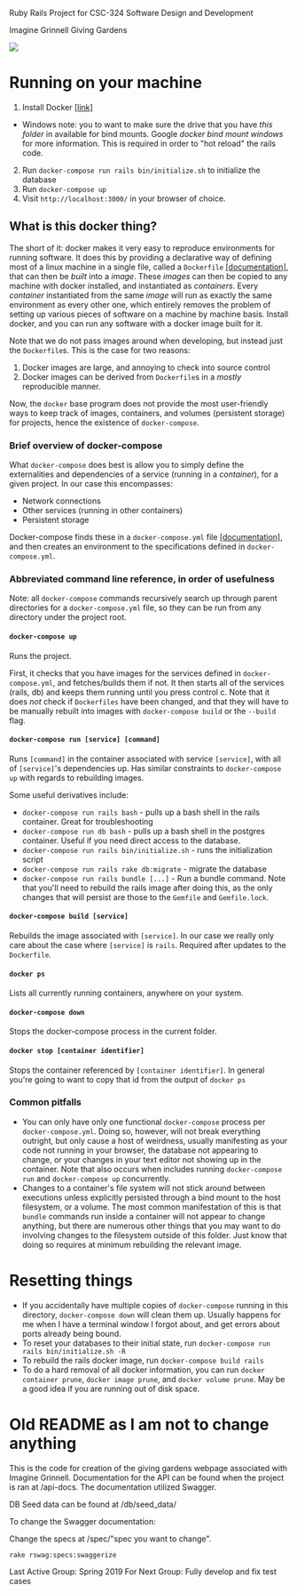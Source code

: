 Ruby Rails Project for CSC-324 Software Design and Development

Imagine Grinnell Giving Gardens

![](https://github.com/CSC322-Grinnell/imagine-grinnell/workflows/.github/workflows/unit-test-workflow.yml/badge.svg)

# Running on your machine
1. Install Docker [[link]](https://docs.docker.com/install/)
  - Windows note: you to want to make sure the drive that you have *this folder* in available for bind mounts. Google *docker bind mount windows* for more information. This is required in order to "hot reload" the rails code.
2. Run `docker-compose run rails bin/initialize.sh` to initialize the database
3. Run `docker-compose up`
4. Visit `http://localhost:3000/` in your browser of choice.

## What is this docker thing?
The short of it: docker makes it very easy to reproduce environments for running software.
It does this by providing a declarative way of defining most of a linux machine in a single file, called a `Dockerfile` [[documentation]](https://docs.docker.com/engine/reference/builder/), that can then be *built* into a *image*.
These *images* can then be copied to any machine with docker installed, and instantiated as *containers*.
Every *container* instantiated from the same *image* will run as exactly the same environment as every other one, which entirely removes the problem of setting up various pieces of software on a machine by machine basis.
Install docker, and you can run any software with a docker image built for it.

Note that we do not pass images around when developing, but instead just the `Dockerfile`s.
This is the case for two reasons:
1. Docker images are large, and annoying to check into source control
2. Docker images can be derived from `Dockerfile`s in a *mostly* reproducible manner.

Now, the `docker` base program does not provide the most user-friendly ways to keep track of images, containers, and volumes (persistent storage) for projects, hence the existence of `docker-compose`.

### Brief overview of docker-compose

What `docker-compose` does best is allow you to simply define the externalities and dependencies of a service (running in a *container*), for a given project.
In our case this encompasses:
 - Network connections
 - Other services (running in other containers)
 - Persistent storage

Docker-compose finds these in a `docker-compose.yml` file [[documentation]](https://docs.docker.com/compose/compose-file/), and then creates an environment to the specifications defined in `docker-compose.yml`.

### Abbreviated command line reference, in order of usefulness

Note: all `docker-compose` commands recursively search up through parent directories for a `docker-compose.yml` file, so they can be run from any directory under the project root.

#### `docker-compose up`
Runs the project.

First, it checks that you have images for the services defined in `docker-compose.yml`, and fetches/builds them if not.
It then starts all of the services (rails, db) and keeps them running until you press control c.
Note that it does *not* check if `Dockerfiles` have been changed, and that they will have to be manually rebuilt into images with `docker-compose build` or the `--build` flag.

#### `docker-compose run [service] [command]`
Runs `[command]` in the container associated with service `[service]`, with all of `[service]`'s dependencies up.
Has similar constraints to `docker-compose up` with regards to rebuilding images.

Some useful derivatives include:
 - `docker-compose run rails bash` - pulls up a bash shell in the rails container. Great for troubleshooting
 - `docker-compose run db bash` - pulls up a bash shell in the postgres container. Useful if you need direct access to the database.
 - `docker-compose run rails bin/initialize.sh` - runs the initialization script
 - `docker-compose run rails rake db:migrate` - migrate the database
 - `docker-compose run rails bundle [...]` - Run a bundle command. Note that you'll need to rebuild the rails image after doing this, as the only changes that will persist are those to the `Gemfile` and `Gemfile.lock`.

#### `docker-compose build [service]`
Rebuilds the image associated with `[service]`. In our case we really only care about the case where `[service]` is `rails`.
Required after updates to the `Dockerfile`.

#### `docker ps`
Lists all currently running containers, anywhere on your system.

#### `docker-compose down`
Stops the docker-compose process in the current folder.

#### `docker stop [container identifier]`
 Stops the container referenced by `[container identifier]`. In general you're going to want to copy that id from the output of `docker ps`

### Common pitfalls
 - You can only have only one functional `docker-compose` process per `docker-compose.yml`.
Doing so, however, will not break everything outright, but only cause a host of weirdness, usually manifesting as your code not running in your browser, the database not appearing to change, or your changes in your text editor not showing up in the container.
Note that also occurs when includes running `docker-compose run` and `docker-compose up` concurrently.
 - Changes to a container's file system will not stick around between executions unless explicitly persisted through a bind mount to the host filesystem, or a volume.
The most common manifestation of this is that `bundle` commands run inside a container will not appear to change anything, but there are numerous other things that you may want to do involving changes to the filesystem outside of this folder. Just know that doing so requires at minimum rebuilding the relevant image.

# Resetting things
 - If you accidentally have multiple copies of `docker-compose` running in this directory, `docker-compose down` will clean them up. Usually happens for me when I have a terminal window I forgot about, and get errors about ports already being bound.
 - To reset your databases to their initial state, run `docker-compose run rails bin/initialize.sh -R`
 - To rebuild the rails docker image, run `docker-compose build rails`
 - To do a hard removal of all docker information, you can run `docker container prune`, `docker image prune`, and `docker volume prune`. May be a good idea if you are running out of disk space.

# Old README as I am not to change anything

This is the code for creation of the giving gardens webpage associated with Imagine Grinnell.
Documentation for the API can be found when the project is ran at /api-docs.
The documentation utilized Swagger.


DB Seed data can be found at /db/seed_data/

To change the Swagger documentation:

Change the specs at /spec/"spec you want to change".

```
rake rswag:specs:swaggerize
```

Last Active Group: Spring 2019
For Next Group:
Fully develop and fix test cases
